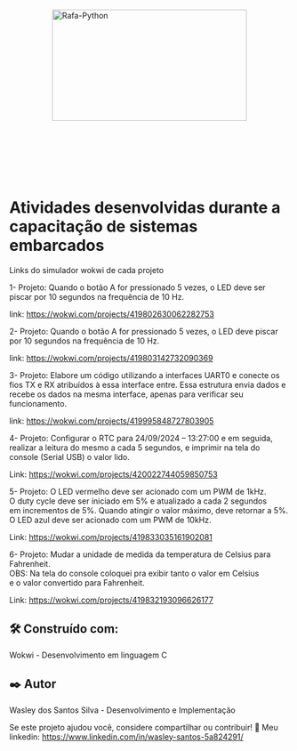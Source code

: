 <div style="display: flex; justify-content: center; align-items: center;">  
  <img alt="Rafa-Python" height="200" width="350" style="margin: 100px;" src="https://ifce.edu.br/noticias/ifce-integra-capacitacao-nacional-em-sistemas-embarcados/captura-de-tela-2024-07-08-141318-1.jpg/@@images/54478835-b15d-4db9-84b1-7b0da1d40311.jpeg">     
</div>  


# Atividades desenvolvidas durante a capacitação de sistemas embarcados

Links do simulador wokwi de cada projeto

1- Projeto: Quando o botão A for pressionado 5 vezes, o LED deve 
ser piscar por 10 segundos na frequência de 10 Hz.

link: https://wokwi.com/projects/419802630062282753

2- Projeto: Quando o botão A for pressionado 5 vezes, o LED deve 
 piscar por 10 segundos na frequência de 10 Hz.

link: https://wokwi.com/projects/419803142732090369

3- Projeto: Elabore um código utilizando a interfaces UART0 e conecte 
 os fios TX e RX atribuídos à essa interface entre. Essa estrutura 
 envia dados e recebe os dados na mesma interface, apenas para verificar 
 seu funcionamento.
 
 link: https://wokwi.com/projects/419995848727803905

4- Projeto: Configurar o RTC para 24/09/2024 – 13:27:00 e em seguida, 
 realizar a leitura do mesmo a cada 5 segundos, e imprimir na tela 
 do console (Serial USB) o valor lido. 

Link: https://wokwi.com/projects/420022744059850753

5- Projeto:  O LED vermelho deve ser acionado com um PWM de 1kHz.  
 O duty cycle deve ser iniciado em 5% e atualizado a cada 2 segundos   
 em incrementos de 5%. Quando atingir o valor máximo, deve retornar a 5%.   
 O LED azul deve ser acionado com um PWM de 10kHz. 
 
 Link: https://wokwi.com/projects/419833035161902081

6- Projeto: Mudar a unidade de medida da temperatura de Celsius para   
 Fahrenheit.  
 OBS: Na tela do console coloquei pra exibir tanto o valor em Celsius   
 e o valor convertido para Fahrenheit.  
 
 Link: https://wokwi.com/projects/419832193096626177

## 🛠️ Construído com:

Wokwi - Desenvolvimento em linguagem C

## ✒️ Autor

Wasley dos Santos Silva - Desenvolvimento e Implementação

Se este projeto ajudou você, considere compartilhar ou contribuir! 📢
Meu linkedin: https://www.linkedin.com/in/wasley-santos-5a824291/
